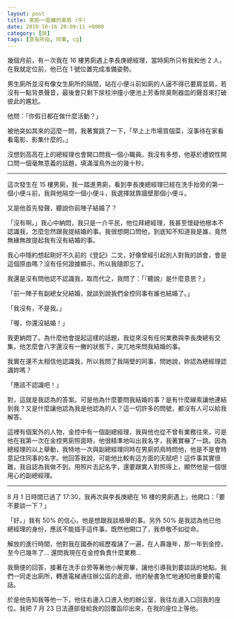 ```yaml
---
layout: post
title: 男廁──距離的美感 (乎)
date: 2019-10-16 20:09:11 +0000
category: [說]
tags: [意有所指, 同事, cg]
---
```



幾個月前，有一次我在 16 樓男廁遇上李長庚總經理，當時廁所只有我和他 2 人，在我就定位前，他已在 1 號位置完成准備姿勢。

男生廁所並沒有像女生廁所的隔間，站在小便斗前如廁的人逼不得已要肩並肩，若沒有一點背景聲音，最後會只剩下尿柱沖撞小便池上芳香除臭劑器皿的聲音來打破彼此的尷尬。

<!--more-->

他問：「你假日都在做什麼活動？」

被他突如其來的這麼一問，我著實跳了一下，「早上上市場買個菜，沒事待在家看看電影、影集什麼的。」

沒想到高高在上的總經理也會開口問我一個小職員。我沒有多想，他基於禮貌性開口問一個毫無意義的話題，填滿溜鳥外出的幾十秒。

**** 

這次發生在 15 樓男廁，我一踏進男廁，看到李長庚總經理已經在洗手抬旁的第一個小便斗前，我與他隔空一個小便斗，我選擇就靠牆壁那個小便斗。

又是他首先發聲，聽說你前陣子結婚了？

「沒有啊。」我心中納悶，我只是一介平民，他位拜總經理，我甚至懷疑他根本不認識我，怎麼忽然跟我提結婚的事。我很想開口問他，到底知不知道我是誰，竟然無緣無故提起我有沒有結婚的事。

我心中隱約想起剛好不久前的《登記》二文，好像曾經引起別人對我的誤會，會是這個原由嗎？沒有任何證據顯示，所以我隨即忘了。

我還是沒有問他認不認識我，取而代之，我問了：「『聽說』是什麼意思？」

「前一陣子有副總女兒結婚，就談到說我們金控同事有誰也結婚了。」

「我沒有，不是我。」

「喔，你還沒結婚！」

我更納悶了。為什麼他會提起這樣的話題，我從來沒有任何業務與李長庚總有交集，他怎麼會八字還沒有一撇的狀態下，突兀地來問我結婚的事。

我實在還不太相信他認識我，所以我問了我隔壁的同事，問她說，妳認為總經理認識妳嗎？

「應該不認識吧！」

對，這就是我認為的答案。可是他為什麼要問我結婚的事？是有什麼線索讓他連結到我？又是什麼讓他認為我是他認為的人？這一切許多的問號，都沒有人可以給我解答。

這裡有個案外的人物，金控中有一個副總經理，我與他也從不曾有業務往來，可是他在我第一次在金控男廁照面時，他很精準地叫出我名字，我著實嚇了一跳。因為總經理的以上舉動，我特地一次與副總經理同時在男廁抓鳥時問他，他是不是會特意記住同事的名字。他回答我說，可能他比較有這方面的天賦吧！這件事其實很難，我自認為我做不到。用照片去記名字，還要跟實人對照得上，顯然他是一個很用心的副總經理。

*** 

8 月 1 日時間已過了 17:30，我再次與李長庚總在 16 樓的男廁遇上，他開口：「要不要談一下？」

「好。」我有 50% 的信心，他是想跟我談檢舉的事。另外 50% 是我認為他已他總經理的身份，應該不能插手這件事。既然他開口了，我恭敬不如從命。

解放的進行時間，他對我在國泰的經歷複誦了一遍，在人壽幾年，那一年到金控，至今已幾年了… 還問我現在在金控負責什麼業務…

我簡便的回答，接著在洗手台旁等著他小解完畢，讓他引導我到要談話的地點。我們一同走出廁所，轉進電梯通往辦公區的走廊，他的秘書急忙地通知他重要的電話。

於是他告知我等他一下，他往右邊入口進入他的辦公室，我往左邊入口回我的座位。我把 7 月 23 日法遵部發給我的回覆函印出來，在我的座位上等他。
